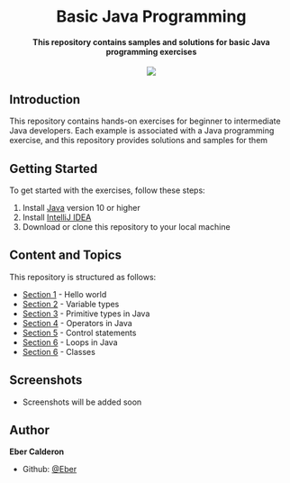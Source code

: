 <h1 align ="center" > Basic Java Programming </h1>

<h4 align ="center"> This repository contains samples and solutions for basic Java programming exercises </h4>

<p align="center">
    <a href="https://github.com/ebercalderon/basic-java-programming">
      <img src="https://img.shields.io/badge/Java-Basic-red" />
    </a>
</p>

## Introduction

This repository contains hands-on exercises for beginner to intermediate Java developers. Each example is associated
with a Java programming exercise, and this repository provides solutions and samples for them

## Getting Started

To get started with the exercises, follow these steps:

1. Install [Java](https://www.oracle.com/technetwork/java/javase/downloads/index.html) version 10 or higher
2. Install [IntelliJ IDEA](https://www.jetbrains.com/idea/download/)
3. Download or clone this repository to your local machine

## Content and Topics

This repository is structured as follows:

- [Section 1](https://github.com/ebercalderon/basic-java-programming/tree/main/section1) - Hello world
- [Section 2](https://github.com/ebercalderon/basic-java-programming/tree/main/section2) - Variable types
- [Section 3](https://github.com/ebercalderon/basic-java-programming/tree/main/section3) - Primitive types in Java
- [Section 4](https://github.com/ebercalderon/basic-java-programming/tree/main/section4) - Operators in Java
- [Section 5](https://github.com/ebercalderon/basic-java-programming/tree/main/section5) - Control statements
- [Section 6](https://github.com/ebercalderon/basic-java-programming/tree/main/section6) - Loops in Java
- [Section 6](https://github.com/ebercalderon/basic-java-programming/tree/main/section7) - Classes


## Screenshots

- Screenshots will be added soon

## Author

**Eber Calderon**

- Github: [@Eber](https://github.com/ebercalderon)

